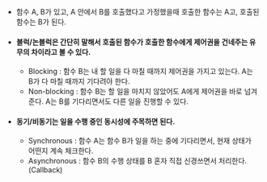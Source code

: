 - 함수 A, B가 있고, A 안에서 B를 호출했다고 가정했을때 호출한 함수는 A고, 호출된 함수는 B가 된다.

- #### 블럭/논블럭은 간단히 말해서 호출된 함수가 호출한 함수에게 제어권을 건네주는 유무의 차이라고 볼 수 있다.
  - Blocking : 함수 B는 내 할 일을 다 마칠 때까지 제어권을 가지고 있는다. A는 B가 다 마칠 때까지 기다려야 한다.
  - Non-blocking : 함수 B는 할 일을 마치지 않았어도 A에게 제어권을 바로 넘겨준다. A는 B를 기다리면서도 다른 일을 진행할 수 있다.

- #### 동기/비동기는 일을 수행 중인 동시성에 주목하면 된다.
  - Synchronous : 함수 A는 함수 B가 일을 하는 중에 기다리면서, 현재 상태가 어떤지 계속 체크한다.
  - Asynchronous : 함수 B의 수행 상태를 B 혼자 직접 신경쓰면서 처리한다. (Callback)

